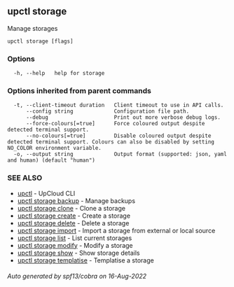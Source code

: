 ## upctl storage

Manage storages

```
upctl storage [flags]
```

### Options

```
  -h, --help   help for storage
```

### Options inherited from parent commands

```
  -t, --client-timeout duration   Client timeout to use in API calls.
      --config string             Configuration file path.
      --debug                     Print out more verbose debug logs.
      --force-colours[=true]      Force coloured output despite detected terminal support.
      --no-colours[=true]         Disable coloured output despite detected terminal support. Colours can also be disabled by setting NO_COLOR environment variable.
  -o, --output string             Output format (supported: json, yaml and human) (default "human")
```

### SEE ALSO

* [upctl](upctl.md)	 - UpCloud CLI
* [upctl storage backup](upctl_storage_backup.md)	 - Manage backups
* [upctl storage clone](upctl_storage_clone.md)	 - Clone a storage
* [upctl storage create](upctl_storage_create.md)	 - Create a storage
* [upctl storage delete](upctl_storage_delete.md)	 - Delete a storage
* [upctl storage import](upctl_storage_import.md)	 - Import a storage from external or local source
* [upctl storage list](upctl_storage_list.md)	 - List current storages
* [upctl storage modify](upctl_storage_modify.md)	 - Modify a storage
* [upctl storage show](upctl_storage_show.md)	 - Show storage details
* [upctl storage templatise](upctl_storage_templatise.md)	 - Templatise a storage

###### Auto generated by spf13/cobra on 16-Aug-2022
